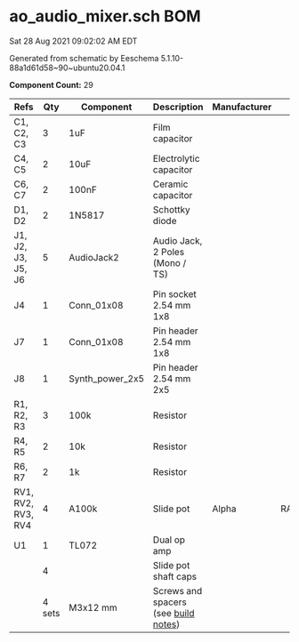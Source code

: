 # ao_audio_mixer.sch BOM

Sat 28 Aug 2021 09:02:02 AM EDT

Generated from schematic by Eeschema 5.1.10-88a1d61d58~90~ubuntu20.04.1

**Component Count:** 29

| Refs | Qty | Component | Description | Manufacturer | Part | Vendor | SKU |
| ----- | --- | ---- | ----------- | ---- | ---- | ---- | ---- |
| C1, C2, C3 | 3 | 1uF | Film capacitor |  |  | Tayda | A-4168 |
| C4, C5 | 2 | 10uF | Electrolytic capacitor |  |  | Tayda | A-4349 |
| C6, C7 | 2 | 100nF | Ceramic capacitor |  |  | Tayda | A-553 |
| D1, D2 | 2 | 1N5817 | Schottky diode |  |  | Tayda | A-159 |
| J1, J2, J3, J5, J6 | 5 | AudioJack2 | Audio Jack, 2 Poles (Mono / TS) |  |  | Tayda | A-1121 |
| J4 | 1 | Conn_01x08 | Pin socket 2.54 mm 1x8 |  |  |  |  |
| J7 | 1 | Conn_01x08 | Pin header 2.54 mm 1x8 |  |  |  |  |
| J8 | 1 | Synth_power_2x5 | Pin header 2.54 mm 2x5 |  |  | Tayda | A-2939 |
| R1, R2, R3 | 3 | 100k | Resistor |  |  |  |  |
| R4, R5 | 2 | 10k | Resistor |  |  |  |  |
| R6, R7 | 2 | 1k | Resistor |  |  |  |  |
| RV1, RV2, RV3, RV4 | 4 | A100k | Slide pot | Alpha | RA6020F | Tayda | A-4496 |
| U1 | 1 | TL072 | Dual op amp |  |  | Tayda | A-037 |
| | 4 | | Slide pot shaft caps | | | | |
| | 4 sets | M3x12 mm | Screws and spacers (see [build notes](Docs/build.md)) | | |  |  |

